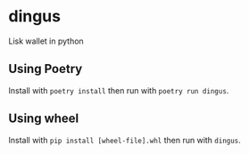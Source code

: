 # dingus

Lisk wallet in python

## Using Poetry

Install with `poetry install` then run with `poetry run dingus`.


## Using wheel

Install with `pip install [wheel-file].whl` then run with `dingus`.